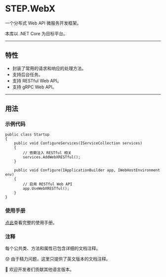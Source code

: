 # STEP.WebX

一个分布式 Web API 微服务开发框架。

本库以 .NET Core 为目标平台。

---

## 特性

* 封装了常用的请求和响应的处理方法。
* 支持后台任务。
* 支持 RESTful Web API。
* 支持 gRPC Web API。

---

## 用法

### 示例代码

``` CSharp
public class Startup
{
    public void ConfigureServices(IServiceCollection services)
    {
        // 依赖注入 RESTful 相关
        services.AddWebXRESTful();
    }

    public void Configure(IApplicationBuilder app, IWebHostEnvironment env)
    {
        // 启用 RESTful Web API
        app.UseWebXRESTful();
    }
}
```

### 使用手册

[点此](./Guidance.md)查看完整的使用手册。

### 注释

每个公共类、方法和属性已包含详细的文档注释。

😟 由于精力问题，这里只提供了英文版本的文档注释。

🙂 欢迎开发者们贡献其他语言版本。